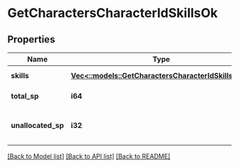 # GetCharactersCharacterIdSkillsOk

## Properties
Name | Type | Description | Notes
------------ | ------------- | ------------- | -------------
**skills** | [**Vec<::models::GetCharactersCharacterIdSkillsSkill>**](get_characters_character_id_skills_skill.md) | skills array | [default to null]
**total_sp** | **i64** | total_sp integer | [default to null]
**unallocated_sp** | **i32** | Skill points available to be assigned | [optional] [default to null]

[[Back to Model list]](../README.md#documentation-for-models) [[Back to API list]](../README.md#documentation-for-api-endpoints) [[Back to README]](../README.md)


